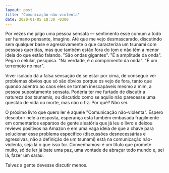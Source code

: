 ```yaml
---
layout: post
title: "Comunicação não-violenta"
date: 2020-01-05 18:30 -0300
---
```

Por vezes me julgo uma pessoa sensata — sentimento esse comum a todo ser humano pensante, imagino. Até que me vejo desmascarado, discutindo sem qualquer base e agressivamente o que caracteriza um tsunami com pessoas queridas, mas que também estão fora do tom e não têm a menor ideia do que estão falando. "São ondas gigantes". "É a amplitude da onda". Pega o celular, pesquisa. "Na verdade, é o comprimento da onda". "É um terremoto no mar".

Viver isolado dá a falsa sensação de se estar por cima, de conseguir ver problemas óbvios que só são óbvios porque os vejo de fora, tanto que quando adentro ao caos eles se tornam inescapáveis mesmo a mim, a pessoa supostamente sensata. Poderia ter me furtado de discutir a natureza dos tsunamis, ou discutido como se aquilo não parecesse uma questão de vida ou morte, mas não o fiz. Por quê? Não sei.

O próximo livro que quero ler é aquele "Comunicação não-violenta". Espero descobrir nele a resposta, esperança esta também embasada fragilmente em comentários esparsos de gente aleatória que já leu o livro e deixou reviews positivos na Amazon e em uma vaga ideia de que a chave para solucionar esse problema específico (discussões desnecessárias e agressivas, não a definição de um tsunami) está na comunicação não-violenta, seja lá o que isso for. Convenhamos: é um título que promete muito, só de ler já bate uma paz, uma vontade de abraçar todo mundo e, sei lá, fazer um sarau.

Talvez a gente devesse discutir menos.
